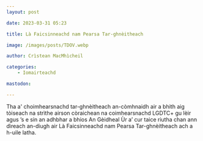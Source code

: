 ```yaml
---
layout: post

date: 2023-03-31 05:23

title: Là Faicsinneachd nam Pearsa Tar-ghnèitheach

image: /images/posts/TDOV.webp

author: Crìstean MacMhìcheil

categories:
    - Iomairteachd

mastodon:

---
```


Tha a' choimhearsnachd tar-ghnèitheach an-còmhnaidh air a bhith aig tòiseach na strìthe airson còraichean na coimhearsnachd LGDTC+ gu lèir agus ’s e sin an adhbhar a bhios An Gèidheal Ùr a’ cur taice riutha chan ann dìreach an-diugh air Là Faicsinneachd nam Pearsa Tar-ghnèitheach ach a h-uile latha.